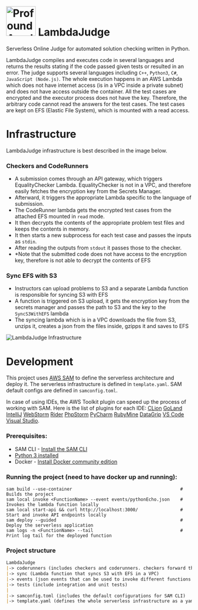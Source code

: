 # <img alt="Profound Academy logo" src="https://i.imgur.com/Sf1Q7ro.png" width="80"/> LambdaJudge

Serverless Online Judge for automated solution checking written in Python.

LambdaJudge compiles and executes code in several languages and returns the results stating if the code passed given tests or resulted in an error.
The judge supports several languages including `C++`, `Python3`, `C#`, `JavaScript (Node.js)`.
The whole execution happens in an AWS Lambda which does not have internet access (is in a VPC inside a private subnet) and does not have access outside the container.
All the test cases are encrypted and the executor process does not have the key.
Therefore, the arbitrary code cannot read the answers for the test cases.
The test cases are kept on EFS (Elastic File System), which is mounted with a read access.

# Infrastructure
LambdaJudge infrastructure is best described in the image below.

### Checkers and CodeRunners
* A submission comes through an API gateway, which triggers EqualityChecker Lambda.
EqualityChecker is not in a VPC, and therefore easily fetches the encryption key from the Secrets Manager.
* Afterward, it triggers the appropriate Lambda specific to the language of submission.
* The CodeRunner lambda gets the encrypted test cases from the attached EFS mounted in `read` mode.
* It then decrypts the contents of the appropriate problem test files and keeps the contents in memory.
* It then starts a new subprocess for each test case and passes the inputs as `stdin`.
* After reading the outputs from `stdout` it passes those to the checker.
* *Note that the submitted code does not have access to the encryption key, therefore is not able to decrypt the contents of EFS

### Sync EFS with S3
* Instructors can upload problems to S3 and a separate Lambda function is responsible for syncing S3 with EFS
* A function is triggered on S3 upload, it gets the encryption key from the secrets manager and passes the path to S3 and the key to the `SyncS3WithEFS` lambda
* The syncing lambda which is in a VPC downloads the file from S3, unzips it, creates a json from the files inside, gzipps it and saves to EFS


[//]: # (created with https://app.creately.com/)
![LambdaJudge Infrastructure](https://i.imgur.com/ZObVxCe.png)

# Development

This project uses [AWS SAM](https://docs.aws.amazon.com/serverless-application-model/latest/developerguide/serverless-sam-cli-install.html)
to define the serverless architecture and deploy it.
The serverless infrastructure is defined in `template.yaml`.
SAM default configs are defined in `samconfig.toml`.

In case of using IDEs, the AWS Toolkit plugin can speed up the process of working with SAM.
Here is the list of plugins for each IDE:
[CLion](https://docs.aws.amazon.com/toolkit-for-jetbrains/latest/userguide/welcome.html)
[GoLand](https://docs.aws.amazon.com/toolkit-for-jetbrains/latest/userguide/welcome.html)
[IntelliJ](https://docs.aws.amazon.com/toolkit-for-jetbrains/latest/userguide/welcome.html)
[WebStorm](https://docs.aws.amazon.com/toolkit-for-jetbrains/latest/userguide/welcome.html)
[Rider](https://docs.aws.amazon.com/toolkit-for-jetbrains/latest/userguide/welcome.html)
[PhpStorm](https://docs.aws.amazon.com/toolkit-for-jetbrains/latest/userguide/welcome.html)
[PyCharm](https://docs.aws.amazon.com/toolkit-for-jetbrains/latest/userguide/welcome.html)
[RubyMine](https://docs.aws.amazon.com/toolkit-for-jetbrains/latest/userguide/welcome.html)
[DataGrip](https://docs.aws.amazon.com/toolkit-for-jetbrains/latest/userguide/welcome.html)
[VS Code](https://docs.aws.amazon.com/toolkit-for-vscode/latest/userguide/welcome.html)
[Visual Studio](https://docs.aws.amazon.com/toolkit-for-visual-studio/latest/user-guide/welcome.html).

### Prerequisites:
* SAM CLI - [Install the SAM CLI](https://docs.aws.amazon.com/serverless-application-model/latest/developerguide/serverless-sam-cli-install.html)
* [Python 3 installed](https://www.python.org/downloads/)
* Docker - [Install Docker community edition](https://hub.docker.com/search/?type=edition&offering=community)


### Running the project (need to have docker up and running):
```shell
sam build --use-container                                         # Builds the project
sam local invoke <FunctionName> --event events/pythonEcho.json    # Invokes the lambda function locally
sam local start-api && curl http://localhost:3000/                # Start and invoke API endpoints locally
sam deploy --guided                                               # Deploy the serverless application
sam logs -n <FunctionName> --tail                                 # Print log tail for the deployed function
```

### Project structure
```markdown
LambdaJudge
|-> coderunners (includes checkers and coderunners. checkers forward the request to coderunners in VPC with a private Subnet)
|-> sync (Lambda function that syncs S3 with EFS in a VPC)
|-> events (json events that can be used to invoke different functions to test locally)
|-> tests (include integration and unit tests)
|
|-> samconfig.toml (includes the default configurations for SAM CLI)
|-> template.yaml (defines the whole serverless infrastructure as a yaml file)
```
